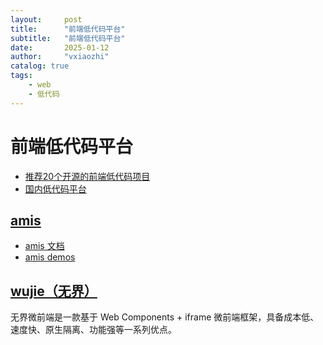 ```yaml
---
layout:     post
title:      "前端低代码平台"
subtitle:   "前端低代码平台"
date:       2025-01-12
author:     "vxiaozhi"
catalog: true
tags:
    - web
    - 低代码
---
```


# 前端低代码平台

- [推荐20个开源的前端低代码项目](https://juejin.cn/post/7164694758588153863)
- [国内低代码平台](https://github.com/taowen/awesome-lowcode)

## [amis](https://github.com/baidu/amis)

- [amis 文档](https://aisuda.bce.baidu.com/amis/zh-CN/docs/index)
- [amis demos](https://aisuda.bce.baidu.com/amis/examples/index)

## [wujie（无界）](https://github.com/Tencent/wujie)

无界微前端是一款基于 Web Components + iframe 微前端框架，具备成本低、速度快、原生隔离、功能强等一系列优点。
